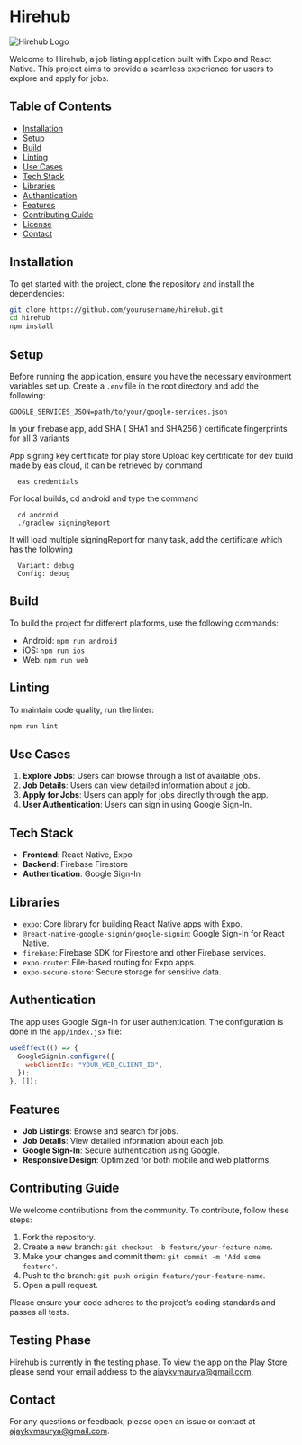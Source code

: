 
# Hirehub

![Hirehub Logo](https://res.cloudinary.com/dfh7pmyj0/image/upload/v1721490407/Screenshot_2024-07-20_211319_pgeqto.png)

Welcome to Hirehub, a job listing application built with Expo and React Native. This project aims to provide a seamless experience for users to explore and apply for jobs.

## Table of Contents
- [Installation](#installation)
- [Setup](#setup)
- [Build](#build)
- [Linting](#linting)
- [Use Cases](#use-cases)
- [Tech Stack](#tech-stack)
- [Libraries](#libraries)
- [Authentication](#authentication)
- [Features](#features)
- [Contributing Guide](#contributing-guide)
- [License](#license)
- [Contact](#contact)

## Installation

To get started with the project, clone the repository and install the dependencies:

```bash
git clone https://github.com/yourusername/hirehub.git
cd hirehub
npm install
```

## Setup

Before running the application, ensure you have the necessary environment variables set up. Create a `.env` file in the root directory and add the following:

```env
GOOGLE_SERVICES_JSON=path/to/your/google-services.json
```

In your firebase app, add SHA ( SHA1 and SHA256 ) certificate fingerprints for all 3 variants

App signing key certificate for play store
Upload key certificate for dev build made by eas cloud, it can be retrieved by command
```
  eas credentials
```
For local builds, cd android and type the command
```
  cd android
  ./gradlew signingReport
```
It will load multiple signingReport for many task, add the certificate which has the following
```
  Variant: debug
  Config: debug
```


## Build

To build the project for different platforms, use the following commands:

- Android: `npm run android`
- iOS: `npm run ios`
- Web: `npm run web`

## Linting

To maintain code quality, run the linter:

```bash
npm run lint
```

## Use Cases

1. **Explore Jobs**: Users can browse through a list of available jobs.
2. **Job Details**: Users can view detailed information about a job.
3. **Apply for Jobs**: Users can apply for jobs directly through the app.
4. **User Authentication**: Users can sign in using Google Sign-In.

## Tech Stack

- **Frontend**: React Native, Expo
- **Backend**: Firebase Firestore
- **Authentication**: Google Sign-In

## Libraries

- `expo`: Core library for building React Native apps with Expo.
- `@react-native-google-signin/google-signin`: Google Sign-In for React Native.
- `firebase`: Firebase SDK for Firestore and other Firebase services.
- `expo-router`: File-based routing for Expo apps.
- `expo-secure-store`: Secure storage for sensitive data.

## Authentication

The app uses Google Sign-In for user authentication. The configuration is done in the `app/index.jsx` file:

```javascript
useEffect(() => {
  GoogleSignin.configure({
    webClientId: "YOUR_WEB_CLIENT_ID",
  });
}, []);
```

## Features

- **Job Listings**: Browse and search for jobs.
- **Job Details**: View detailed information about each job.
- **Google Sign-In**: Secure authentication using Google.
- **Responsive Design**: Optimized for both mobile and web platforms.

## Contributing Guide

We welcome contributions from the community. To contribute, follow these steps:

1. Fork the repository.
2. Create a new branch: `git checkout -b feature/your-feature-name`.
3. Make your changes and commit them: `git commit -m 'Add some feature'`.
4. Push to the branch: `git push origin feature/your-feature-name`.
5. Open a pull request.

Please ensure your code adheres to the project's coding standards and passes all tests.

## Testing Phase

Hirehub is currently in the testing phase. To view the app on the Play Store, please send your email address to the ajaykvmaurya@gmail.com.

## Contact

For any questions or feedback, please open an issue or contact at ajaykvmaurya@gmail.com.
